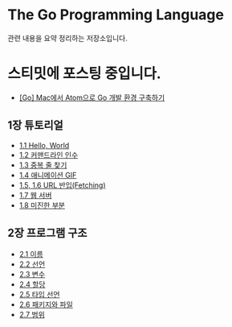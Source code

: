 # The Go Programming Language
관련 내용을 요약 정리하는 저장소입니다.

# 스티밋에 포스팅 중입니다.
* [[Go] Mac에서 Atom으로 Go 개발 환경 구축하기](https://steemit.com/kr-dev/@modolee/go-mac-atom-go)

## 1장 튜토리얼
* [1.1 Hello, World](https://steemit.com/kr-dev/@modolee/the-go-programming-language-1-hello-world)
* [1.2 커맨드라인 인수](https://steemit.com/kr-dev/@modolee/the-go-programming-language-1-1-2)
* [1.3 중복 줄 찾기](https://steemit.com/kr-dev/@modolee/the-go-programming-language-1-1-3)
* [1.4 애니메이션 GIF](https://steemit.com/kr-dev/@modolee/the-go-programming-language-1-1-4-gif)
* [1.5, 1.6 URL 반입(Fetching)](https://steemit.com/kr-dev/@modolee/the-go-programming-language-1-1-5-1-6-url-fetching)
* [1.7 웹 서버](https://steemit.com/kr-dev/@modolee/the-go-programming-language-1-1-7)
* [1.8 미진한 부분](https://steemit.com/kr-dev/@modolee/the-go-programming-language-1-1-8)

## 2장 프로그램 구조
* [2.1 이름](https://steemit.com/kr-dev/@modolee/the-go-programming-language-2-2-1)
* [2.2 선언](https://steemit.com/kr-dev/@modolee/the-go-programming-language-2-2-2)
* [2.3 변수](https://steemit.com/kr-dev/@modolee/the-go-programming-language-2-2-3)
* [2.4 할당](https://steemit.com/kr-dev/@modolee/the-go-programming-language-2-2-4)
* [2.5 타입 선언](https://steemit.com/kr-dev/@modolee/the-go-programming-language-2-2-5)
* [2.6 패키지와 파일](https://steemit.com/kr-dev/@modolee/the-go-programming-language-2-2-6)
* [2.7 범위](https://steemit.com/kr-dev/@modolee/the-go-programming-language-2-2-7)
